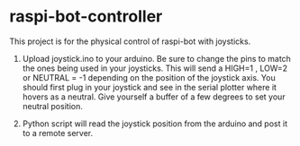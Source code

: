 # raspi-bot-controller

This project is for the physical control of raspi-bot with joysticks.

1. Upload joystick.ino to your arduino. Be sure to change the pins to match the ones being used
   in your joysticks. This will send a HIGH=1 , LOW=2 or NEUTRAL = -1 depending on the position of
   the joystick axis. You should first plug in your joystick and see in the serial plotter where it
   hovers as a neutral. Give yourself a buffer of a few degrees to set your neutral position.
   
2. Python script will read the joystick position from the arduino and post it to a remote server.
